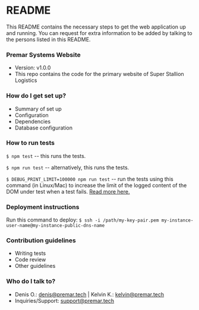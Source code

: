 # README #

This README contains the necessary steps to get the web application up and running. You can request for extra information to be added by talking to the persons listed in this README.

### Premar Systems Website ###
* Version: v1.0.0
* This repo contains the code for the primary website of Super Stallion Logistics

### How do I get set up? ###

* Summary of set up
* Configuration
* Dependencies
* Database configuration
### How to run tests ###

`$ npm test` -- this runs the tests.

`$ npm run test` -- alternatively, this runs the tests.

`$ DEBUG_PRINT_LIMIT=100000 npm run test` -- run the tests using this command (in Linux/Mac) to increase the limit of the logged content of the DOM under test when a test fails. [Read more here.](https://testing-library.com/docs/dom-testing-library/api-helpers#debugging)

### Deployment instructions ###

Run this command to deploy:
`$ ssh -i /path/my-key-pair.pem my-instance-user-name@my-instance-public-dns-name`

### Contribution guidelines ###

* Writing tests
* Code review
* Other guidelines

### Who do I talk to? ###

* Denis O.: <denis@premar.tech> | Kelvin K.: <kelvin@premar.tech>
* Inquiries/Support: <support@premar.tech>